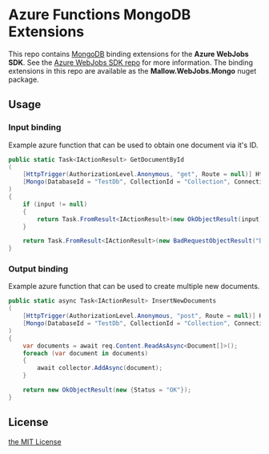 # Azure Functions MongoDB Extensions

This repo contains [MongoDB](https://www.mongodb.com/) binding extensions for the **Azure WebJobs SDK**. See the [Azure WebJobs SDK repo](https://github.com/Azure/azure-webjobs-sdk) for more information. The binding extensions in this repo are available as the **Mallow.WebJobs.Mongo** nuget package.

## Usage

### Input binding

Example azure function that can be used to obtain one document via it's ID.

```csharp
public static Task<IActionResult> GetDocumentById
(
    [HttpTrigger(AuthorizationLevel.Anonymous, "get", Route = null)] HttpRequest req,
    [Mongo(DatabaseId = "TestDb", CollectionId = "Collection", ConnectionString = "%ConnectionString%", Id = "{Query.id}")] Document input
)
{
    if (input != null)
    {
        return Task.FromResult<IActionResult>(new OkObjectResult(input));
    }

    return Task.FromResult<IActionResult>(new BadRequestObjectResult("Document not found"));
}
```

### Output binding

Example azure function that can be used to create multiple new documents.

```csharp
public static async Task<IActionResult> InsertNewDocuments
(
    [HttpTrigger(AuthorizationLevel.Anonymous, "post", Route = null)] HttpRequestMessage  req,
    [Mongo(DatabaseId = "TestDb", CollectionId = "Collection", ConnectionString = "%MongoConnectionString%")] IAsyncCollector<AsyncCollectorTestDocument> collector
)
{
    var documents = await req.Content.ReadAsAsync<Document[]>();
    foreach (var document in documents)
    {
        await collector.AddAsync(document);
    }

    return new OkObjectResult(new {Status = "OK"});
}
```

## License

[the MIT License](LICENSE)